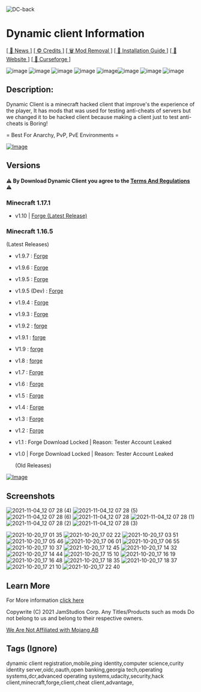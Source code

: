 ![DC-back](https://user-images.githubusercontent.com/88536910/140442808-6ac16371-573b-4160-b20c-59275a225002.jpg)
# Dynamic client Information
[[ 📝 News ]](http://adfoc.us/70081781369517) [[ ©️ Credits ]](https://github.com/JamStudiosCorporation/dynamic-client/blob/main/credits/Allcredits.md) [[ 🗑️ Mod Removal ]](https://github.com/JamStudiosCorporation/Dynamic-Client/wiki/Mod-Removal) [[ 🔧 Installation Guide ]](http://adfoc.us/70081781345625) [[ 📄 Website ]](http://adfoc.us/70081781325836) [[ 🔨 Curseforge ]](http://adfoc.us/70081781345623)

![image](https://img.shields.io/github/downloads/JamStudiosCorporation/dynamic-client/total?color=blue&style=for-the-badge) ![image](https://img.shields.io/github/issues/JamStudiosCorporation/dynamic-client?color=yellow&style=for-the-badge) ![image](https://img.shields.io/github/issues-closed-raw/JamStudiosCorporation/dynamic-client?color=black&style=for-the-badge) ![image](https://img.shields.io/badge/Supported%20Versions-1.16.5%20%7C%201.17.1-green?style=for-the-badge&logo=https://avatars.githubusercontent.com/u/88536910?s=120&v=4) ![image](https://img.shields.io/badge/ModLoaer%20Support-Forge-orange?style=for-the-badge&logo=appveyor?logo=data:image/png;https://github.com/JamStudiosCorporation/Dynamic-Client/blob/main/.github/logo.minecraft.png)![image](https://img.shields.io/badge/License-(Custom)%20Attribution%20Non%20Commercial%20Sharealike%204.0%20International-purple?style=for-the-badge&logo=appveyor?link=https://github.com/JamStudiosCorporation/Dynamic-Client/blob/main/LICENSE.md?logo=data:) ![image](https://img.shields.io/github/commit-activity/w/JamStudiosCorporation/Dynamic-Client?style=for-the-badge) ![image](https://img.shields.io/github/stars/JamStudiosCorporation/Dynamic-Client?color=yellow&style=for-the-badge)

## Description:
Dynamic Client is a minecraft hacked client that improve's the experience of the player, 
It has mods that was used for testing anti-cheats of servers but we changed it to be hacked client
because making a client just to test anti-cheats is Boring!

= Best For Anarchy, PvP, PvE Environments =

[![Image](https://user-images.githubusercontent.com/88536910/138185370-70847c66-ec12-448a-a9f3-9803c79a0493.png)](http://adfoc.us/?refid=700817 "Join Now and Earn!")

## Versions
#### ⚠️ By Download Dynamic Client you agree to the [Terms And Regulations](https://sites.google.com/view/dynamic-client/about/terms-regulations) ⚠️

### Minecraft 1.17.1
  - v1.10  | [Forge (Latest Release)](https://github.com/JamStudiosCorporation/dynamic-client/releases/tag/v1.10)
### Minecraft 1.16.5
  (Latest Releases)
  - v1.9.7 : [Forge](https://github.com/JamStudios/DynamicClient/releases/tag/v1.9.7)
  - v1.9.6 : [Forge](https://github.com/JamStudiosCorporation/Dynamic-Client/releases/tag/v1.9.6)
  - v1.9.5 : [Forge](https://github.com/JamStudiosCorporation/Dynamic-Client/releases/tag/v1.9.5)
  - v1.9.5 (Dev) : [Forge](https://github.com/JamStudiosCorporation/dynamic-client/releases/tag/v1.9.5-dev)
  - v1.9.4 : [Forge](https://github.com/JamStudiosCorporation/dynamic-client/releases/tag/v1.9.4)
  - v1.9.3 : [Forge](https://github.com/JamStudiosCorporation/dynamic-client/releases/tag/v1.9.3)
  - v1.9.2 : [forge](https://github.com/JamStudiosCorporation/dynamic-client/releases/tag/v1.9.2)
  - v1.9.1 : [forge](https://github.com/JamStudiosCorporation/dynamic-client/releases/tag/v1.9.1)
  - V1.9 : [forge](https://github.com/JamStudiosCorporation/dynamic-client/releases/tag/v1.9)
  - v1.8 : [forge](https://github.com/JamStudiosCorporation/dynamic-client/releases/tag/v1.8)
  - v1.7 : [Forge](https://github.com/JamStudiosCorporation/dynamic-client/releases/tag/v1.7)
  - v1.6 : [Forge](https://github.com/JamStudiosCorporation/dynamic-client/releases/tag/v1.6)
  - v1.5 : [Forge](https://github.com/JamStudiosCorporation/dynamic-client/releases/tag/v1.4)
  - v1.4 : [Forge](https://github.com/JamStudiosCorporation/dynamic-client/releases/tag/v1.4)
  - v1.3 : [Forge](https://github.com/JamStudiosCorporation/dynamic-client/releases/tag/v1.3) 
  - v1.2 : [Forge](https://github.com/JamStudiosCorporation/dynamic-client/releases/tag/v1.2)
  - v1.1 : Forge 
  Download Locked | Reason: Tester Account Leaked
  - v1.0 | Forge 
  Download Locked | Reason: Tester Account Leaked
  
    (Old Releases)

[![Image](https://user-images.githubusercontent.com/88536910/138185370-70847c66-ec12-448a-a9f3-9803c79a0493.png)](http://adfoc.us/?refid=700817 "Join Now and Earn!")

## Screenshots
![2021-11-04_12 07 28 (4)](https://user-images.githubusercontent.com/88536910/140633155-5ba9fef8-3761-4b14-8d0e-22b212ea724d.jpg)
![2021-11-04_12 07 28 (5)](https://user-images.githubusercontent.com/88536910/140633156-b944f59c-8881-4db9-889e-21a0b2067622.jpg)
![2021-11-04_12 07 28 (6)](https://user-images.githubusercontent.com/88536910/140633158-97daa1da-d19d-493d-930c-e4a41a9596c8.jpg)
![2021-11-04_12 07 28](https://user-images.githubusercontent.com/88536910/140633159-e4b92ede-69fd-47b3-854d-0fd6301cb9a0.jpg)
![2021-11-04_12 07 28 (1)](https://user-images.githubusercontent.com/88536910/140633160-a32759c5-8a07-42f9-85ae-22b7f6ccfe2d.jpg)
![2021-11-04_12 07 28 (2)](https://user-images.githubusercontent.com/88536910/140633161-4a62b506-bd90-436d-b2d0-9a99cf218801.jpg)
![2021-11-04_12 07 28 (3)](https://user-images.githubusercontent.com/88536910/140633162-831aec5b-cdb5-4360-9325-028110f36faa.jpg)

![2021-10-20_17 01 35](https://user-images.githubusercontent.com/88536910/138067217-8bbdefe4-efc0-47f0-b241-3882b6cf4940.png)
![2021-10-20_17 02 22](https://user-images.githubusercontent.com/88536910/138067227-d154bcab-a051-4ca0-85c1-8d8ab59c4b36.png)
![2021-10-20_17 03 51](https://user-images.githubusercontent.com/88536910/138067230-eb8f7a14-6825-4f55-bac3-0594ee752fff.png)
![2021-10-20_17 05 46](https://user-images.githubusercontent.com/88536910/138067233-c341cae6-19f3-4a0f-afa5-27abdf16db5d.png)
![2021-10-20_17 06 01](https://user-images.githubusercontent.com/88536910/138067235-253ea015-b613-44c9-a29b-1313d6dbb2b3.png)
![2021-10-20_17 06 55](https://user-images.githubusercontent.com/88536910/138067237-01824c5f-26fb-4f80-8f50-89292238de1b.png)
![2021-10-20_17 10 37](https://user-images.githubusercontent.com/88536910/138067246-a500a7db-faf9-4092-a77c-db30683acbca.png)
![2021-10-20_17 12 45](https://user-images.githubusercontent.com/88536910/138067248-bcbd1298-b4c8-4920-ac4b-1c89183f247e.png)
![2021-10-20_17 14 32](https://user-images.githubusercontent.com/88536910/138067252-161278ad-4972-45a5-8551-6a7ebff68b54.png)
![2021-10-20_17 14 44](https://user-images.githubusercontent.com/88536910/138067259-b15a1f72-72bc-4be1-946f-a76cac4e8d6c.png)
![2021-10-20_17 15 10](https://user-images.githubusercontent.com/88536910/138067263-a6727dea-b0a0-4def-b9c5-e04b417257ef.png)
![2021-10-20_17 16 19](https://user-images.githubusercontent.com/88536910/138067265-e7315f23-ec6e-4c3c-a43b-15f6ab77ae89.png)
![2021-10-20_17 16 48](https://user-images.githubusercontent.com/88536910/138067267-a0a7c80a-508f-4050-9a98-70163ffc1a14.png)
![2021-10-20_17 18 35](https://user-images.githubusercontent.com/88536910/138067270-238876d8-6698-41e5-9d2f-38244d2193e1.png)
![2021-10-20_17 18 37](https://user-images.githubusercontent.com/88536910/138067276-829acc88-4f2d-40d2-a285-fc8396b4f91b.png)
![2021-10-20_17 21 10](https://user-images.githubusercontent.com/88536910/138067277-d24c8e45-b39e-452f-938c-5becd2219fcf.png)
![2021-10-20_17 22 40](https://user-images.githubusercontent.com/88536910/138067279-fa09e61f-706c-4d0c-82e2-4c7c0fde0b78.png)


## Learn More
For More information [click here](https://sites.google.com/view/dynamic-client)

Copywrite (C) 2021 JamStudios Corp.
Any Titles/Products such as mods Do not belong to us and belong to their respective owners.

[We Are Not Affiliated with Mojang AB](https://account.mojang.com/documents/minecraft_eula)

## Tags (Ignore)
dynamic client registration,mobile,ping identity,computer science,curity identity server,oidc,oauth,open banking,georgia tech,operating systems,dcr,advanced operating systems,udacity,security,hack client,minecraft,forge,client,cheat client,advantage,
